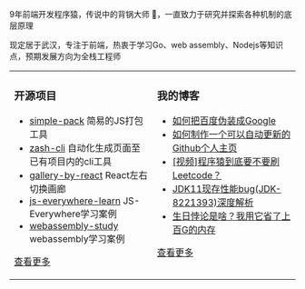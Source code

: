  
9年前端开发程序猿，传说中的背锅大师 🐶，一直致力于研究并探索各种机制的底层原理

现定居于武汉，专注于前端，热衷于学习Go、web assembly、Nodejs等知识点，预期发展方向为全栈工程师


<table><tr>
<td valign="top" width="50%">

### 开源项目  
- [simple-pack](https://github.com/zwf193071/simple-pack) 简易的JS打包工具	
- [zash-cli](https://github.com/zwf193071/zash-cli) 自动化生成页面至已有项目内的cli工具
- [gallery-by-react](https://github.com/zwf193071/gallery-by-react) React左右切换画廊  
- [js-everywhere-learn](https://github.com/zwf193071/js-everywhere-learn) JS-Everywhere学习案例  
- [webassembly-study](https://github.com/zwf193071/webassembly-study) webassembly学习案例   
   
[查看更多](https://github.com/zwf193071/)	 

	
</td>
<td valign="top" width="50%">

### 我的博客
- [如何把百度伪装成Google](https://xindoo.blog.csdn.net/article/details/107898953)
- [如何制作一个可以自动更新的Github个人主页](https://xindoo.blog.csdn.net/article/details/107897691)
- [[视频]程序猿到底要不要刷Leetcode？](https://xindoo.blog.csdn.net/article/details/107757378)
- [JDK11现存性能bug(JDK-8221393)深度解析](https://xindoo.blog.csdn.net/article/details/107291487)
- [生日悖论是啥？我用它省了上百G的内存](https://xindoo.blog.csdn.net/article/details/107120414)

[查看更多](https://xindoo.blog.csdn.net/)

</td>
</tr></table>
